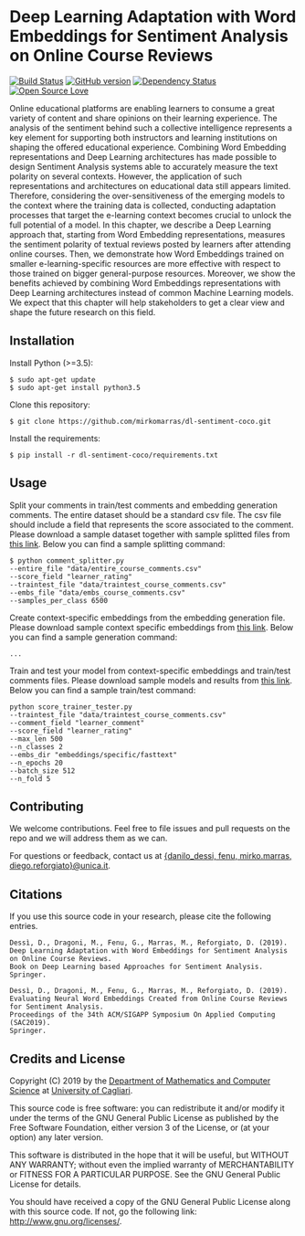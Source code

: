 # Deep Learning Adaptation with Word Embeddings for Sentiment Analysis on Online Course Reviews
[![Build Status](https://travis-ci.org/pages-themes/cayman.svg?branch=master)](https://travis-ci.org/pages-themes/cayman)
[![GitHub version](https://badge.fury.io/gh/boennemann%2Fbadges.svg)](http://badge.fury.io/gh/boennemann%2Fbadges)
[![Dependency Status](https://david-dm.org/boennemann/badges.svg)](https://david-dm.org/boennemann/badges)
[![Open Source Love](https://badges.frapsoft.com/os/gpl/gpl.svg?v=102)](https://github.com/ellerbrock/open-source-badge/)

Online educational platforms are enabling learners to consume a great variety of content and share opinions on their learning experience. The analysis of the sentiment behind such a collective intelligence represents a key element for supporting both instructors and learning institutions on shaping the offered educational experience. Combining Word Embedding representations and Deep Learning architectures has made possible to design Sentiment Analysis systems able to accurately measure the text polarity on several contexts. However, the application of such representations and architectures on educational data still appears limited. Therefore, considering the over-sensitiveness of the emerging models to the context where the training data is collected, conducting adaptation processes that target the e-learning context becomes crucial to unlock the full potential of a model. In this chapter, we describe a Deep Learning approach that, starting from Word Embedding representations, measures the sentiment polarity of textual reviews posted by learners after attending online courses. Then, we demonstrate how Word Embeddings trained on smaller e-learning-specific resources are more effective with respect to those trained on bigger general-purpose resources. Moreover, we show the benefits achieved by combining Word Embeddings representations with Deep Learning architectures instead of common Machine Learning models. We expect that this chapter will help stakeholders to get a clear view and shape the future research on this field. 

## Installation 

Install Python (>=3.5):
```
$ sudo apt-get update
$ sudo apt-get install python3.5
```
Clone this repository: 
```
$ git clone https://github.com/mirkomarras/dl-sentiment-coco.git
```
Install the requirements:
```
$ pip install -r dl-sentiment-coco/requirements.txt
```

## Usage

Split your comments in train/test comments and embedding generation comments. The entire dataset should be a standard
csv file. The csv file should include a field that represents the score associated to the comment. Please download a
sample dataset together with sample splitted files from [this link](). Below you can find a sample splitting command: 
```
$ python comment_splitter.py 
--entire_file "data/entire_course_comments.csv" 
--score_field "learner_rating" 
--traintest_file "data/traintest_course_comments.csv" 
--embs_file "data/embs_course_comments.csv" 
--samples_per_class 6500
```
Create context-specific embeddings from the embedding generation file. Please download sample context specific embeddings from 
[this link](). Below you can find a sample generation command:
```
...
```
Train and test your model from context-specific embeddings and train/test comments files. Please download sample models 
and results from [this link](). Below you can find a sample train/test command:
```
python score_trainer_tester.py 
--traintest_file "data/traintest_course_comments.csv" 
--comment_field "learner_comment" 
--score_field "learner_rating" 
--max_len 500 
--n_classes 2 
--embs_dir "embeddings/specific/fasttext" 
--n_epochs 20 
--batch_size 512 
--n_fold 5
```

## Contributing
We welcome contributions. Feel free to file issues and pull requests on the repo and we will address them as we can.

For questions or feedback, contact us at [{danilo_dessi, fenu, mirko.marras, diego.reforgiato}@unica.it](http://).

## Citations
If you use this source code in your research, please cite the following entries.

```
Dessì, D., Dragoni, M., Fenu, G., Marras, M., Reforgiato, D. (2019). 
Deep Learning Adaptation with Word Embeddings for Sentiment Analysis on Online Course Reviews. 
Book on Deep Learning based Approaches for Sentiment Analysis. 
Springer.
```

```
Dessì, D., Dragoni, M., Fenu, G., Marras, M., Reforgiato, D. (2019). 
Evaluating Neural Word Embeddings Created from Online Course Reviews for Sentiment Analysis. 
Proceedings of the 34th ACM/SIGAPP Symposium On Applied Computing (SAC2019). 
Springer.
```

## Credits and License
Copyright (C) 2019 by the [Department of Mathematics and Computer Science](https://www.unica.it/unica/it/dip_matinfo.page) at [University of Cagliari](https://www.unica.it/unica/).

This source code is free software: you can redistribute it and/or modify it under the terms of the GNU General Public License as published by the Free Software Foundation, either version 3 of the License, or (at your option) any later version.

This software is distributed in the hope that it will be useful, but WITHOUT ANY WARRANTY; without even the implied warranty of MERCHANTABILITY or FITNESS FOR A PARTICULAR PURPOSE. See the GNU General Public License for details.

You should have received a copy of the GNU General Public License along with this source code. If not, go the following link: http://www.gnu.org/licenses/.

